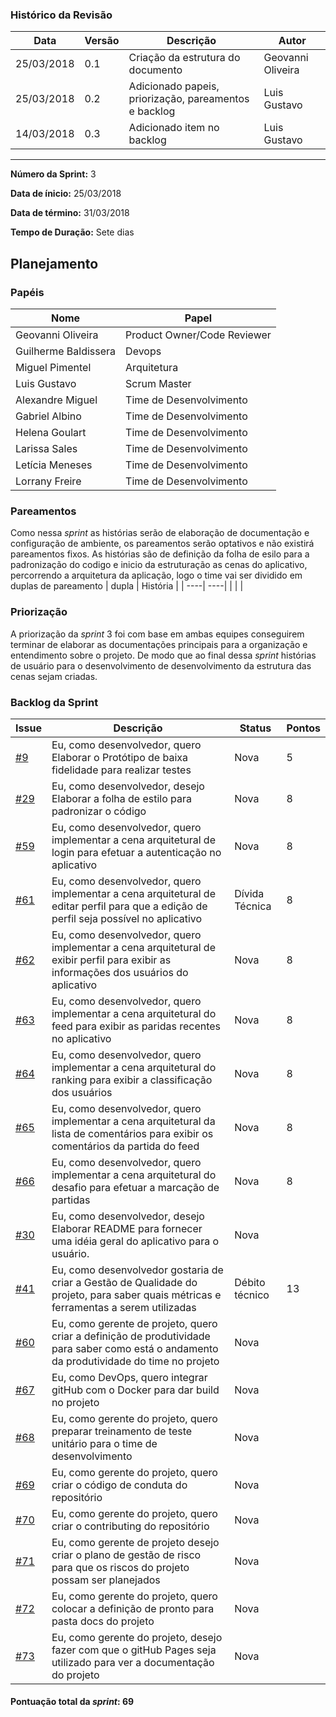 ### Histórico da Revisão
| Data | Versão | Descrição | Autor |
|---|---|---|---|
| 25/03/2018| 0.1 |Criação da estrutura do documento | Geovanni Oliveira |
| 25/03/2018| 0.2 |Adicionado papeis, priorização, pareamentos e backlog | Luis Gustavo |
| 14/03/2018| 0.3 |Adicionado item no backlog | Luis Gustavo |
-------------------------------------------------------------------------------------------------

**Número da Sprint:** 3

**Data de ínicio:** 25/03/2018

**Data de término:** 31/03/2018

**Tempo de Duração:** Sete dias


## **Planejamento**

### **Papéis**

| Nome                  | Papel |
|-----------------------|-------------|
| Geovanni Oliveira | Product Owner/Code Reviewer|
| Guilherme Baldissera | Devops |
| Miguel Pimentel | Arquitetura |
| Luis Gustavo | Scrum Master |
| Alexandre Miguel | Time de Desenvolvimento |
| Gabriel Albino | Time de Desenvolvimento |
| Helena Goulart | Time de Desenvolvimento |
| Larissa Sales | Time de Desenvolvimento |
| Letícia Meneses | Time de Desenvolvimento |
| Lorrany Freire | Time de Desenvolvimento |

### **Pareamentos**

Como nessa *sprint* as histórias serão de elaboração de documentação e configuração de ambiente, os pareamentos serão optativos e não existirá pareamentos fixos.
As histórias são de definição da folha de esilo para a padronização do codigo e inicio da estruturação as cenas do aplicativo, percorrendo a arquitetura da aplicação, logo o time vai ser dividido em duplas de pareamento
| dupla | História |
| ----| ----|
|  |  |

### **Priorização**

A priorização da *sprint* 3 foi com base em ambas equipes conseguirem terminar de elaborar as documentações principais para a organização e entendimento sobre o projeto. De modo que ao final dessa *sprint* histórias de usuário para o desenvolvimento de desenvolvimento da estrutura das cenas sejam criadas.

### **Backlog da Sprint**

| Issue | Descrição | Status | Pontos|
|-------|-----------|-------------|----|
|[#9](https://github.com/fga-gpp-mds/2018.1_Nexte/issues/9) |Eu, como desenvolvedor, quero Elaborar o Protótipo de baixa fidelidade para realizar testes | Nova | 5 |
|[#29](https://github.com/fga-gpp-mds/2018.1_Nexte/issues/29) | Eu, como desenvolvedor, desejo Elaborar a folha de estilo para padronizar o código | Nova | 8 |
|[#59](https://github.com/fga-gpp-mds/2018.1_Nexte/issues/59)| Eu, como desenvolvedor, quero implementar a cena arquitetural de login para efetuar a autenticação no aplicativo | Nova | 8 |
|[#61](https://github.com/fga-gpp-mds/2018.1-Grupo4/issues/10) | Eu, como desenvolvedor, quero implementar a cena arquitetural de editar perfil para que a edição de perfil seja possível no aplicativo | Dívida Técnica | 8 |
|[#62](https://github.com/fga-gpp-mds/2018.1_Nexte/issues/62) | Eu, como desenvolvedor, quero implementar a cena arquitetural de exibir perfil para exibir as informações dos usuários do aplicativo | Nova | 8 |
|[#63](https://github.com/fga-gpp-mds/2018.1_Nexte/issues/63) | Eu, como desenvolvedor, quero implementar a cena arquitetural do feed para exibir as paridas recentes no aplicativo | Nova | 8 |
|[#64](https://github.com/fga-gpp-mds/2018.1_Nexte/issues/64) | Eu, como desenvolvedor, quero implementar a cena arquitetural do ranking para exibir a classificação dos usuários | Nova | 8 |
|[#65](https://github.com/fga-gpp-mds/2018.1_Nexte/issues/65) | Eu, como desenvolvedor, quero implementar a cena arquitetural da lista de comentários para exibir os comentários da partida do feed | Nova | 8 |
|[#66](https://github.com/fga-gpp-mds/2018.1_Nexte/issues/66) |Eu, como desenvolvedor, quero implementar a cena arquitetural do desafio para efetuar a marcação de partidas | Nova | 8 |
|[#30](https://github.com/fga-gpp-mds/2018.1_Nexte/issues/30)  | Eu, como desenvolvedor, desejo Elaborar README para fornecer uma idéia geral do aplicativo para o usuário. | Nova |  |
|[#41](https://github.com/fga-gpp-mds/2018.1_Nexte/issues/41) | Eu, como desenvolvedor gostaria de criar a Gestão de Qualidade do projeto, para saber quais métricas e ferramentas a serem utilizadas | Débito técnico | 13 |
|[#60](https://github.com/fga-gpp-mds/2018.1_Nexte/issues/60) | Eu, como gerente de projeto, quero criar a definição de produtividade para saber como está o andamento da produtividade do time no projeto | Nova |  |
|[#67](https://github.com/fga-gpp-mds/2018.1_Nexte/issues/67)| Eu, como DevOps, quero integrar gitHub com o Docker para dar build no projeto | Nova |  |
|[#68](https://github.com/fga-gpp-mds/2018.1_Nexte/issues/68)  | Eu, como gerente do projeto, quero preparar treinamento de teste unitário para o time de desenvolvimento | Nova |  |
|[#69](https://github.com/fga-gpp-mds/2018.1_Nexte/issues/69) | Eu, como gerente do projeto, quero criar o código de conduta do repositório | Nova |  |
|[#70](https://github.com/fga-gpp-mds/2018.1_Nexte/issues/70)| Eu, como gerente do projeto, quero criar o contributing do repositório | Nova | |
|[#71](https://github.com/fga-gpp-mds/2018.1_Nexte/issues/71)| Eu, como gerente de projeto desejo criar o plano de gestão de risco para que os riscos do projeto possam ser planejados | Nova |  |
|[#72](https://github.com/fga-gpp-mds/2018.1_Nexte/issues/72) | Eu, como gerente do projeto, quero colocar a definição de pronto para pasta docs do projeto | Nova |  |
|[#73](https://github.com/fga-gpp-mds/2018.1_Nexte/issues/73)| Eu, como gerente do projeto, desejo fazer com que o gitHub Pages seja utilizado para ver a documentação do projeto | Nova |  |


#### **Pontuação total da *sprint*: 69**
